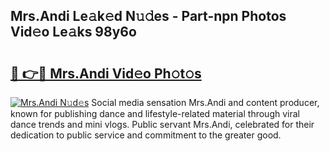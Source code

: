## Mrs.Andi Le𝚊k𝚎d N𝚞𝚍es - Part-npn Photos Vid𝚎o Le𝚊ks 98y6o

# <h2><a href="http://fbd67c.evod.top/?m=Mrs.Andi">🔗 👉🔴 Mrs.Andi Vid𝚎o Ph𝚘t𝚘s</a></h2>

[![Mrs.Andi N𝚞d𝚎s](https://i.imgur.com/8V9OHl7.gif)](http://fbd67c.evod.top/?m=Mrs.Andi)
Social media sensation Mrs.Andi and content producer, known for publishing dance and lifestyle-related material through viral dance trends and mini vlogs. Public servant Mrs.Andi, celebrated for their dedication to public service and commitment to the greater good. 
